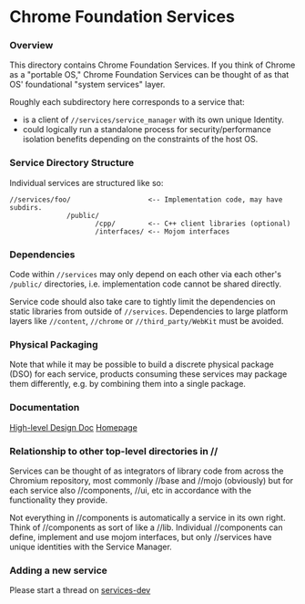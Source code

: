 Chrome Foundation Services
====

### Overview

This directory contains Chrome Foundation Services. If you think of Chrome as a
"portable OS," Chrome Foundation Services can be thought of as that OS'
foundational "system services" layer.

Roughly each subdirectory here corresponds to a service that:

  * is a client of `//services/service_manager` with its own unique Identity.
  * could logically run a standalone process for security/performance isolation
    benefits depending on the constraints of the host OS.

### Service Directory Structure

Individual services are structured like so:

    //services/foo/                   <-- Implementation code, may have subdirs.
                  /public/
                         /cpp/        <-- C++ client libraries (optional)
                         /interfaces/ <-- Mojom interfaces

### Dependencies

Code within `//services` may only depend on each other via each other's
`/public/` directories, i.e. implementation code cannot be shared directly.

Service code should also take care to tightly limit the dependencies on static
libraries from outside of `//services`. Dependencies to large platform
layers like `//content`, `//chrome` or `//third_party/WebKit` must be avoided.

### Physical Packaging

Note that while it may be possible to build a discrete physical package (DSO)
for each service, products consuming these services may package them
differently, e.g. by combining them into a single package.

### Documentation

[High-level Design Doc](https://docs.google.com/document/d/15I7sQyQo6zsqXVNAlVd520tdGaS8FCicZHrN0yRu-oU)
[Homepage](https://sites.google.com/a/chromium.org/dev/servicification)

### Relationship to other top-level directories in //

Services can be thought of as integrators of library code from across the
Chromium repository, most commonly //base and //mojo (obviously) but for each
service also //components, //ui, etc in accordance with the functionality they
provide.

Not everything in //components is automatically a service in its own right.
Think of //components as sort of like a //lib. Individual //components can
define, implement and use mojom interfaces, but only //services have unique
identities with the Service Manager.

### Adding a new service

Please start a thread on [services-dev](https://groups.google.com/a/chromium.org/forum/#!forum/services-dev)

